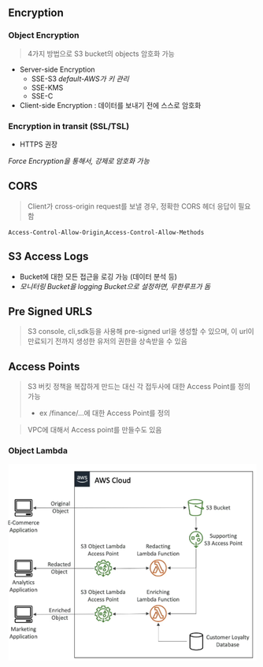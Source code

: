 ## Encryption
### Object Encryption
> 4가지 방법으로 S3 bucket의 objects 암호화 가능
- Server-side Encryption
	- SSE-S3 *default-AWS가 키 관리*
	- SSE-KMS 
	- SSE-C
- Client-side Encryption : 데이터를 보내기 전에 스스로 암호화

### Encryption in transit (SSL/TSL)
- HTTPS 권장

*Force Encryption을 통해서, 강제로 암호화 가능*


## CORS
> Client가 cross-origin request를 보낼 경우, 정확한 CORS 헤더 응답이 필요함

`Access-Control-Allow-Origin`,`Access-Control-Allow-Methods`

## S3 Access Logs
- Bucket에 대한 모든 접근을 로깅 가능 (데이터 분석 등)
- *모니터링 Bucket을 logging Bucket으로 설정하면, 무한루프가 돔*

## Pre Signed URLS
> S3 console, cli,sdk등을 사용해 pre-signed url을 생성할 수 있으며, 이 url이 만료되기 전까지 생성한 유저의 권한을 상속받을 수 있음


## Access Points
> S3 버킷 정책을 복잡하게 만드는 대신
> 각  접두사에 대한 Access Point를 정의 가능
>- ex /finance/...에 대한 Access Point를 정의

>VPC에 대해서 Access point를 만들수도 있음
>


### Object Lambda
 ![](../_STATIC/CleanShot%202023-11-25%20at%2022.56.08.png)
